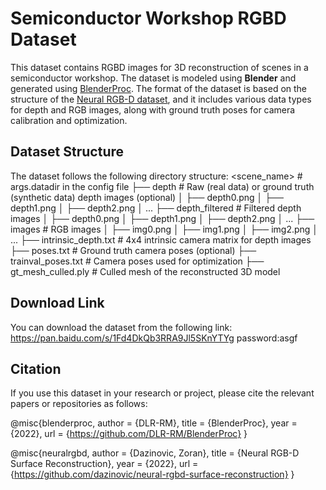 # Semiconductor Workshop RGBD Dataset

This dataset contains RGBD images for 3D reconstruction of scenes in a semiconductor workshop. The dataset is modeled using **Blender** and generated using [BlenderProc](https://github.com/DLR-RM/BlenderProc). The format of the dataset is based on the structure of the [Neural RGB-D dataset](https://github.com/dazinovic/neural-rgbd-surface-reconstruction), and it includes various data types for depth and RGB images, along with ground truth poses for camera calibration and optimization.

## Dataset Structure

The dataset follows the following directory structure:
<scene_name> # args.datadir in the config file
├── depth # Raw (real data) or ground truth (synthetic data) depth images (optional)
│ ├── depth0.png
│ ├── depth1.png
│ ├── depth2.png
│ ...
├── depth_filtered # Filtered depth images
│ ├── depth0.png
│ ├── depth1.png
│ ├── depth2.png
│ ...
├── images # RGB images
│ ├── img0.png
│ ├── img1.png
│ ├── img2.png
│ ...
├── intrinsic_depth.txt # 4x4 intrinsic camera matrix for depth images
├── poses.txt # Ground truth camera poses (optional)
├── trainval_poses.txt # Camera poses used for optimization
├── gt_mesh_culled.ply # Culled mesh of the reconstructed 3D model 

## Download Link
You can download the dataset from the following link:
https://pan.baidu.com/s/1Fd4DkQb3RRA9Jl5SKnYTYg password:asgf

## Citation
If you use this dataset in your research or project, please cite the relevant papers or repositories as follows:

@misc{blenderproc,
    author = {DLR-RM},
    title = {BlenderProc},
    year = {2022},
    url = {https://github.com/DLR-RM/BlenderProc}
}

@misc{neuralrgbd,
    author = {Dazinovic, Zoran},
    title = {Neural RGB-D Surface Reconstruction},
    year = {2022},
    url = {https://github.com/dazinovic/neural-rgbd-surface-reconstruction}
}
